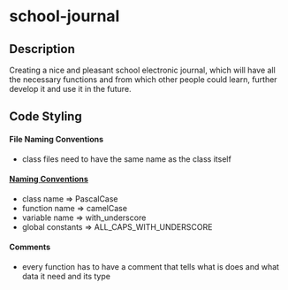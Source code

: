 # school-journal

## Description
Creating a nice and pleasant school electronic journal, which will have all the necessary functions and from which other people could learn, further develop it and use it in the future.

## Code Styling

#### File Naming Conventions
 * class files need to have the same name as the class itself

#### [Naming Conventions](https://www.codementor.io/veenitchauhan/basics-of-naming-conventions-for-php-developers-eliexmew6)
 * class name => PascalCase
 * function name => camelCase
 * variable name => with_underscore
 * global constants => ALL_CAPS_WITH_UNDERSCORE

#### Comments
 * every function has to have a comment that tells what is does and what data it need and its type

